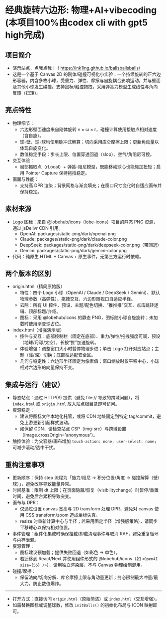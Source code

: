 # 经典旋转六边形: 物理+AI+vibecoding (本项目100%由codex cli with gpt5 high完成)

## 项目简介
- 演示站点，点我点我！！https://ink1ing.github.io/ballsballsballs/
- 这是一个基于 Canvas 2D 的刚体/碰撞可视化小实验：一个持续旋转的正六边形容器，内含多枚小球，受重力、弹性、摩擦与自旋耦合影响运动，并与壁面及其他小球发生碰撞。支持鼠标/触控拖拽，采用弹簧力模型生成线性与角向反馈（扭矩）。

## 亮点特性
- 物理细节：
  - 六边形壁面速度来自刚体旋转 v = ω × r，碰撞计算使用接触点相对速度（含自旋）。
  - 球-壁、球-球均使用脉冲式解算；切向采用库仑摩擦上限；更新角动量以体现自旋变化。
  - 数值稳定手段：步长上限、位置穿透回退（slop）、空气/角阻尼可控。
- 交互体验：
  - 局部抓取点（rLocal）+ 弹簧-阻尼模型，既能移动球心也能施加扭矩；启用 Pointer Capture 保持拖拽稳定。
- 画面与性能：
  - 支持高 DPR 渲染；背景网格与渐变填充；在窗口尺寸变化时自适应画布并保持稳定。

## 素材来源
- Logo 图标：来自 @lobehub/icons（lobe-icons）项目的静态 PNG 资源，通过 jsDelivr CDN 引用。
  - OpenAI: packages/static-png/dark/openai.png
  - Claude: packages/static-png/dark/claude-color.png
  - DeepSeek: packages/static-png/dark/deepseek-color.png（带回退）
  - Gemini: packages/static-png/dark/gemini-color.png
- 代码：纯原生 HTML + Canvas + 原生事件，无第三方运行时依赖。

## 两个版本的区别
- origin.html（精简原始版）
  - 特性：四个 Logo 小球（OpenAI / Claude / DeepSeek / Gemini）、默认物理参数（高弹性）、拖拽交互、六边形随视口自适应半径。
  - 去除：所有 UI 控件、预设、主题/配色切换、“推推推”交互、点击跳转逻辑、顶部标题/介绍。
  - 图标：采用 @lobehub/icons 的静态 PNG，图标随小球自旋旋转；未加载时使用渐变球占位。
- index.html（增强演示版）
  - 控件与交互：底部控制栏（固定在底部）、重力/弹性/拖拽强度可调，预设（地球/月球/太空），长按“推”加速旋转。
  - 体验增强：调整窗口大小时暂停物理步进；单击 Logo 打开对应站点；主题（浅/深）切换；底部栏适配安全区。
  - 几何与稳定性：六边形半径固定为像素值；窗口缩放时仅平移中心，小球相对六边形的向量保持不变。

## 集成与运行（建议）
- 静态站点：通过 HTTP(S) 提供（避免 file:// 导致的跨域问题），将 `index.html` 或 `origin.html` 放入站点根目录即可访问。
- 资源稳定：
  - 建议将图标文件本地化托管，或将 CDN 地址固定到特定 tag/commit，避免上游更新引起样式波动。
  - 如保留 CDN，请检查站点 CSP（img-src）与跨域设置（Image.crossOrigin='anonymous'）。
- 触控体验：为父容器/画布增加 `touch-action: none; user-select: none;` 可减少滚动/选中干扰。

## 重构注意事项
- 更新顺序：保持 step 流程为「施力/阻尼 → 积分位置/角度 → 碰撞解算（壁/球）」，避免改序导致能量异常。
- 时间基准：限制 dt 上限；在页面隐藏/恢复（visibilitychange）时暂停/重置时间，避免后台累积导致突变。
- 画布与 DPR：
  - 仅通过设置 canvas 宽高与 2D transform 处理 DPR，避免对 canvas 使用 CSS transform/zoom 造成坐标失真。
  - resize 时重新计算中心与半径；若采用固定半径（增强版策略），请同步平移球心以保持相对位置。
- 事件管理：组件化集成时确保挂载/卸载清理事件与取消 RAF，避免重复循环与内存泄漏。
- 资源管理：
  - 图标建议预加载；提供失败回退（如彩色 → 单色）。
  - 若迁移到 React/Next 并使用组件形式的 @lobehub/icons（如 `<OpenAI size={56} />`），请用独立渲染层，不与 Canvas 物理绘制混用。
- 碰撞/摩擦：
  - 保留法向/切向分解、库仑摩擦上限与角动量更新；务必限制最大冲量/最大力，防止数值爆炸。

---

- 打开方式：直接访问 `origin.html`（原始简洁）或 `index.html`（交互增强）。
- 如需替换图标或调整球数，修改 `initBalls()` 的初始化布局与 ICON 映射即可。

